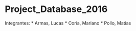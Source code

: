 # Project_Database_2016

Integrantes: 
           * Armas, Lucas
           * Coria, Mariano
           * Pollo, Matias

